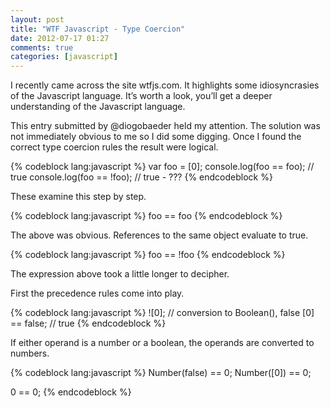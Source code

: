 ```yaml
---
layout: post
title: "WTF Javascript - Type Coercion"
date: 2012-07-17 01:27
comments: true
categories: [javascript]
---
```


I recently came across the site wtfjs.com. It highlights some idiosyncrasies of the Javascript language. It’s worth a look, you’ll get a deeper understanding of the Javascript language.

This entry submitted by @diogobaeder held my attention. The solution was not immediately obvious to me so I did some digging. Once I found the correct type coercion rules the result were logical.

{% codeblock lang:javascript %}
var foo = [0];
console.log(foo == foo); 	// true
console.log(foo == !foo);	// true - ???
{% endcodeblock %}

These examine this step by step.

{% codeblock lang:javascript %}
foo == foo
{% endcodeblock %}

The above was obvious. References to the same object evaluate to true.

{% codeblock lang:javascript %}
foo == !foo
{% endcodeblock %}

The expression above took a little longer to decipher. 

<!-- https://developer.mozilla.org/en/JavaScript/Reference/Operators/Comparison_Operators -->

First the precedence rules come into play.

{% codeblock lang:javascript %}
![0];         // conversion to Boolean(), false
[0] == false; // true
{% endcodeblock %}

If either operand is a number or a boolean, the operands are converted to numbers.

{% codeblock lang:javascript %}
Number(false) == 0;
Number([0]) == 0;

0 == 0;
{% endcodeblock %}

